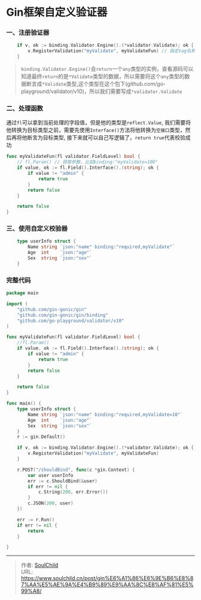 # Gin框架自定义验证器


<!--more-->

### 一、注册验证器
```go
	if v, ok := binding.Validator.Engine().(*validator.Validate); ok {
		v.RegisterValidation("myValidate", myValidateFun) // 指定tag名称和处理函数
	}
```
> `binding.Validator.Engine()`会`return`一个`any`类型的实例，查看源码可以知道最终`return`的是`*Validate`类型的数据，所以需要将这个`any`类型的数据断言成`*Validate`类型,这个类型在这个包下(github.com/go-playground/validator/v10)，所以我们需要写成`*validator.Validate`


### 二、处理函数
通过`fl`可以拿到当前处理的字段值，但是他的类型是`reflect.Value`, 我们需要将他转换为目标类型之前，需要先使用`Interface()`方法将他转换为`空接口`类型，然后再将他断言为目标类型, 接下来就可以自己写逻辑了，`return true`代表校验成功
```go
func myValidateFun(fl validator.FieldLevel) bool {
    // fl.Param() // 获取参数，比如binding:"myValidate=100"
	if value, ok := fl.Field().Interface().(string); ok {
		if value != "admin" {
			return true
		}
		return false
	}

	return false
}
```

### 三、使用自定义校验器
```go
	type userInfo struct {
		Name string `json:"name" binding:"required,myValidate"`
		Age  int    `json:"age"`
		Sex  string `json:"sex"`
	}
```


### 完整代码
```go
package main

import (
	"github.com/gin-gonic/gin"
	"github.com/gin-gonic/gin/binding"
	"github.com/go-playground/validator/v10"
)

func myValidateFun(fl validator.FieldLevel) bool {
	//fl.Param()
	if value, ok := fl.Field().Interface().(string); ok {
		if value != "admin" {
			return true
		}
		return false
	}

	return false
}

func main() {
	type userInfo struct {
		Name string `json:"name" binding:"required,myValidate=10"`
		Age  int    `json:"age"`
		Sex  string `json:"sex"`
	}
	r := gin.Default()

	if v, ok := binding.Validator.Engine().(*validator.Validate); ok {
		v.RegisterValidation("myValidate", myValidateFun)
	}

	r.POST("/shouldBind", func(c *gin.Context) {
		var user userInfo
		err := c.ShouldBind(&user)
		if err != nil {
			c.String(200, err.Error())
		}
		c.JSON(200, user)
	})

	err := r.Run()
	if err != nil {
		return
	}

}

```


---

> 作者: [SoulChild](https://www.soulchild.cn)  
> URL: https://www.soulchild.cn/post/gin%E6%A1%86%E6%9E%B6%E8%87%AA%E5%AE%9A%E4%B9%89%E9%AA%8C%E8%AF%81%E5%99%A8/  

